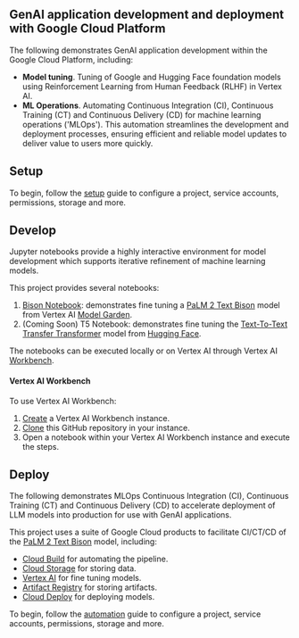 ## GenAI application development and deployment with Google Cloud Platform

The following demonstrates GenAI application development within the Google Cloud Platform, including:

* **Model tuning**. Tuning of Google and Hugging Face foundation models using Reinforcement Learning from Human Feedback (RLHF) in Vertex AI.
* **ML Operations**. Automating Continuous Integration (CI), Continuous Training (CT) and Continuous Delivery (CD) for machine learning operations ('MLOps'). This automation streamlines the development and deployment processes, ensuring efficient and reliable model updates to deliver value to users more quickly.

## Setup

To begin, follow the [setup](/docs/SETUP.md) guide to configure a project, service accounts, permissions, storage and more.

## Develop

Jupyter notebooks provide a highly interactive environment for model development which supports iterative refinement of machine learning models.

This project provides several notebooks:
1. [Bison Notebook](text-bison-notebook.ipynb): demonstrates fine tuning a [PaLM 2 Text Bison] model from Vertex AI [Model Garden].
2. (Coming Soon) T5 Notebook: demonstrates fine tuning the [Text-To-Text Transfer Transformer] model from [Hugging Face].

The notebooks can be executed locally or on Vertex AI through Vertex AI [Workbench].

#### Vertex AI Workbench

To use Vertex AI Workbench:

1. [Create][vertex-wb] a Vertex AI Workbench instance.
1. [Clone][vertex-wb-git] this GitHub repository in your instance. 
1. Open a notebook within your Vertex AI Workbench instance and execute the steps.

## Deploy

The following demonstrates MLOps Continuous Integration (CI), Continuous Training (CT) and Continuous Delivery (CD) to accelerate deployment of LLM models into production for use with GenAI applications.

This project uses a suite of Google Cloud products to facilitate CI/CT/CD of the [PaLM 2 Text Bison] model, including:

* [Cloud Build] for automating the pipeline.
* [Cloud Storage] for storing data.
* [Vertex AI] for fine tuning models.
* [Artifact Registry] for storing artifacts.
* [Cloud Deploy] for deploying models. 

To begin, follow the [automation](/docs/automation.md) guide to configure a project, service accounts, permissions, storage and more.

[Model Garden]: https://cloud.google.com/vertex-ai/docs/start/explore-models
[Workbench]: https://cloud.google.com/vertex-ai/docs/workbench/introduction
[Colab Enterprise]: https://cloud.google.com/vertex-ai/docs/colab/create-console-quickstart
[Hugging Face]: https://huggingface.co/
[Text-To-Text Transfer Transformer]: https://huggingface.co/google-t5/t5-small 
[vertex-wb]: https://cloud.google.com/vertex-ai/docs/workbench/instances/create#consol
[vertex-wb-git]: https://cloud.google.com/vertex-ai/docs/workbench/instances/save-to-github#clone-a-repo
[Vertex AI]: https://cloud.google.com/vertex-ai
[Artifact Registry]: https://cloud.google.com/artifact-registry
[Cloud Build]: https://cloud.google.com/build
[Cloud Deploy]: https://cloud.google.com/deploy
[Cloud Storage]: https://cloud.google.com/storage
[PaLM 2 Text Bison]: https://cloud.google.com/vertex-ai/docs/generative-ai/model-reference/text
[GitHub Actions]: https://docs.github.com/en/actions
